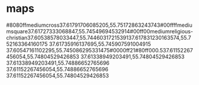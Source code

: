 # maps
<?xml version="1.0" encoding="UTF-8"?><kml xmlns="http://www.opengis.net/kml/2.2"><Document><Placemark><ExtendedData><Data name="marker-color"><value>#8080ff</value></Data><Data name="marker-size"><value>medium</value></Data><Data name="marker-symbol"><value>cross</value></Data></ExtendedData><Point><coordinates>37.61791706085205,55.75172863243743</coordinates></Point></Placemark><Placemark><ExtendedData><Data name="marker-color"><value>#00ffff</value></Data><Data name="marker-size"><value>medium</value></Data><Data name="marker-symbol"><value>square</value></Data></ExtendedData><Point><coordinates>37.61727333068847,55.74549694532914</coordinates></Point></Placemark><Placemark><ExtendedData><Data name="marker-color"><value>#00ff00</value></Data><Data name="marker-size"><value>medium</value></Data><Data name="marker-symbol"><value>religious-christian</value></Data></ExtendedData><Point><coordinates>37.60538578033447,55.74460317215391</coordinates></Point></Placemark><Placemark><ExtendedData></ExtendedData><LineString><coordinates>37.617831230163574,55.752163364160175 37.61735916137695,55.745907591004915 37.60547161102295,55.745086295331475</coordinates></LineString></Placemark><Placemark><ExtendedData><Data name="stroke"><value>#0000ff</value></Data><Data name="stroke-width"><value>2</value></Data><Data name="stroke-opacity"><value>1</value></Data><Data name="fill"><value>#80ff00</value></Data><Data name="fill-opacity"><value>0.5</value></Data></ExtendedData><Polygon><outerBoundaryIs><LinearRing><coordinates>37.61152267456054,55.74804529426853 37.61338949203491,55.74804529426853 37.61338949203491,55.74886652765696 37.61152267456054,55.74886652765696 37.61152267456054,55.74804529426853</coordinates></LinearRing></outerBoundaryIs></Polygon></Placemark></Document></kml>
